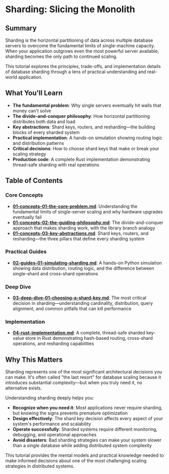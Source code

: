 # Sharding: Slicing the Monolith

## Summary

Sharding is the horizontal partitioning of data across multiple database servers to overcome the fundamental limits of single-machine capacity. When your application outgrows even the most powerful server available, sharding becomes the only path to continued scaling.

This tutorial explores the principles, trade-offs, and implementation details of database sharding through a lens of practical understanding and real-world application.

## What You'll Learn

- **The fundamental problem**: Why single servers eventually hit walls that money can't solve
- **The divide-and-conquer philosophy**: How horizontal partitioning distributes both data and load
- **Key abstractions**: Shard keys, routers, and resharding—the building blocks of every sharded system
- **Practical implementation**: A hands-on simulation showing routing logic and distribution patterns
- **Critical decisions**: How to choose shard keys that make or break your scaling strategy
- **Production code**: A complete Rust implementation demonstrating thread-safe sharding with real operations

## Table of Contents

### Core Concepts
- **[01-concepts-01-the-core-problem.md](01-concepts-01-the-core-problem.md)**: Understanding the fundamental limits of single-server scaling and why hardware upgrades eventually fail
- **[01-concepts-02-the-guiding-philosophy.md](01-concepts-02-the-guiding-philosophy.md)**: The divide-and-conquer approach that makes sharding work, with the library branch analogy
- **[01-concepts-03-key-abstractions.md](01-concepts-03-key-abstractions.md)**: Shard keys, routers, and resharding—the three pillars that define every sharding system

### Practical Guides
- **[02-guides-01-simulating-sharding.md](02-guides-01-simulating-sharding.md)**: A hands-on Python simulation showing data distribution, routing logic, and the difference between single-shard and cross-shard operations

### Deep Dive
- **[03-deep-dive-01-choosing-a-shard-key.md](03-deep-dive-01-choosing-a-shard-key.md)**: The most critical decision in sharding—understanding cardinality, distribution, query alignment, and common pitfalls that can kill performance

### Implementation
- **[04-rust-implementation.md](04-rust-implementation.md)**: A complete, thread-safe sharded key-value store in Rust demonstrating hash-based routing, cross-shard operations, and resharding capabilities

## Why This Matters

Sharding represents one of the most significant architectural decisions you can make. It's often called "the last resort" for database scaling because it introduces substantial complexity—but when you truly need it, no alternative exists.

Understanding sharding deeply helps you:
- **Recognize when you need it**: Most applications never require sharding, but knowing the signs prevents premature optimization
- **Design effectively**: The shard key decision affects every aspect of your system's performance and scalability
- **Operate successfully**: Sharded systems require different monitoring, debugging, and operational approaches
- **Avoid disasters**: Bad sharding strategies can make your system slower than a single database while adding distributed system complexity

This tutorial provides the mental models and practical knowledge needed to make informed decisions about one of the most challenging scaling strategies in distributed systems.
